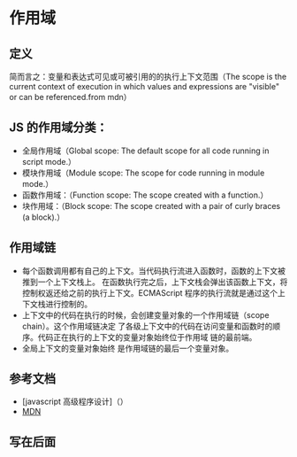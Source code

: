 # 作用域

## 定义

简而言之：变量和表达式可见或可被引用的的执行上下文范围（The scope is the current context of execution in which values and expressions are "visible" or can be referenced.from mdn）

## JS 的作用域分类：

- 全局作用域（Global scope: The default scope for all code running in script mode.）
- 模块作用域（Module scope: The scope for code running in module mode.）
- 函数作用域：（Function scope: The scope created with a function.）
- 块作用域：（Block scope: The scope created with a pair of curly braces (a block).）

## 作用域链

- 每个函数调用都有自己的上下文。当代码执行流进入函数时，函数的上下文被推到一个上下文栈上。
  在函数执行完之后，上下文栈会弹出该函数上下文，将控制权返还给之前的执行上下文。ECMAScript
  程序的执行流就是通过这个上下文栈进行控制的。
- 上下文中的代码在执行的时候，会创建变量对象的一个作用域链（scope chain）。这个作用域链决定
  了各级上下文中的代码在访问变量和函数时的顺序。代码正在执行的上下文的变量对象始终位于作用域
  链的最前端。
- 全局上下文的变量对象始终
  是作用域链的最后一个变量对象。

## 参考文档

- [javascript 高级程序设计]（）
- [MDN](https://developer.mozilla.org/en-US/docs/Glossary/Scope)

## 写在后面
